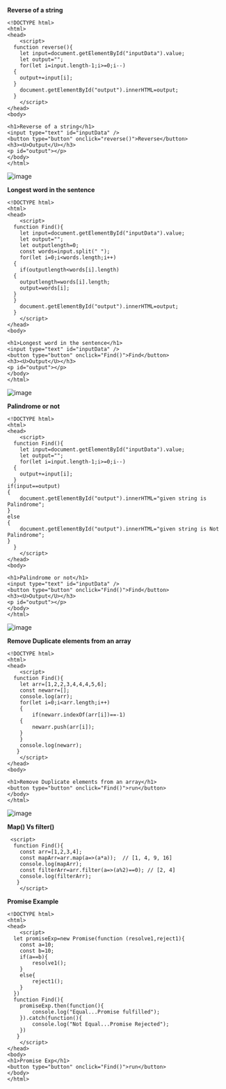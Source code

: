 **Reverse of a string**
```
<!DOCTYPE html>
<html>
<head>
    <script>
  function reverse(){
    let input=document.getElementById("inputData").value;
    let output="";
    for(let i=input.length-1;i>=0;i--)
  {
    output+=input[i];
  }
    document.getElementById("output").innerHTML=output;
  }
    </script>
</head>
<body>

<h1>Reverse of a string</h1>
<input type="text" id="inputData" />
<button type="button" onclick="reverse()">Reverse</button>
<h3><U>Output</U></h3>
<p id="output"></p>
</body>
</html>
```
![image](https://github.com/user-attachments/assets/fa233419-1502-450b-a348-8c8d860c48aa)

**Longest word in the sentence**
```
<!DOCTYPE html>
<html>
<head>
    <script>
  function Find(){
    let input=document.getElementById("inputData").value;
    let output="";
    let outputlength=0;
    const words=input.split(" ");
    for(let i=0;i<words.length;i++)
  {
    if(outputlength<words[i].length)
  {
    outputlength=words[i].length;
    output=words[i];
  }
  }
    document.getElementById("output").innerHTML=output;
  }
    </script>
</head>
<body>

<h1>Longest word in the sentence</h1>
<input type="text" id="inputData" />
<button type="button" onclick="Find()">Find</button>
<h3><U>Output</U></h3>
<p id="output"></p>
</body>
</html>
```
![image](https://github.com/user-attachments/assets/5ae73b5c-c24b-4bfb-ba90-a17868dcf1b8)

**Palindrome or not**
```
<!DOCTYPE html>
<html>
<head>
    <script>
  function Find(){
    let input=document.getElementById("inputData").value;
    let output="";
    for(let i=input.length-1;i>=0;i--)
  {
    output+=input[i];
  }
if(input==output)
{
    document.getElementById("output").innerHTML="given string is Palindrome";
}
else
{
    document.getElementById("output").innerHTML="given string is Not Palindrome";
}
  }
    </script>
</head>
<body>

<h1>Palindrome or not</h1>
<input type="text" id="inputData" />
<button type="button" onclick="Find()">Find</button>
<h3><U>Output</U></h3>
<p id="output"></p>
</body>
</html>
```
![image](https://github.com/user-attachments/assets/935075a2-bcdb-403b-a15e-f4209bb1df9f)

**Remove Duplicate elements from an array**
```
<!DOCTYPE html>
<html>
<head>
    <script>
  function Find(){
    let arr=[1,2,2,3,4,4,4,5,6];
    const newarr=[];
    console.log(arr);
    for(let i=0;i<arr.length;i++)
    {
        if(newarr.indexOf(arr[i])==-1)
    {
        newarr.push(arr[i]);
    }
    }
    console.log(newarr);
   }
    </script>
</head>
<body>

<h1>Remove Duplicate elements from an array</h1>
<button type="button" onclick="Find()">run</button>
</body>
</html>

```
![image](https://github.com/user-attachments/assets/8f3ea8f8-6ae1-44d1-855d-3a50831de63d)

**Map() Vs filter()**
```
 <script>
  function Find(){
    const arr=[1,2,3,4];
    const mapArr=arr.map(a=>(a*a));  // [1, 4, 9, 16]
    console.log(mapArr);  
    const filterArr=arr.filter(a=>(a%2)==0); // [2, 4]
    console.log(filterArr); 
   }
    </script>
```
**Promise Example**
```
<!DOCTYPE html>
<html>
<head>
    <script>
  let promiseExp=new Promise(function (resolve1,reject1){
    const a=10;
    const b=10;
    if(a==b){
        resolve1();
    }
    else{
        reject1();
    }
  })
  function Find(){
    promiseExp.then(function(){
        console.log("Equal...Promise fulfilled");
    }).catch(function(){
        console.log("Not Equal...Promise Rejected");
    })
   }
    </script>
</head>
<body>
<h1>Promise Exp</h1>
<button type="button" onclick="Find()">run</button>
</body>
</html>
```
